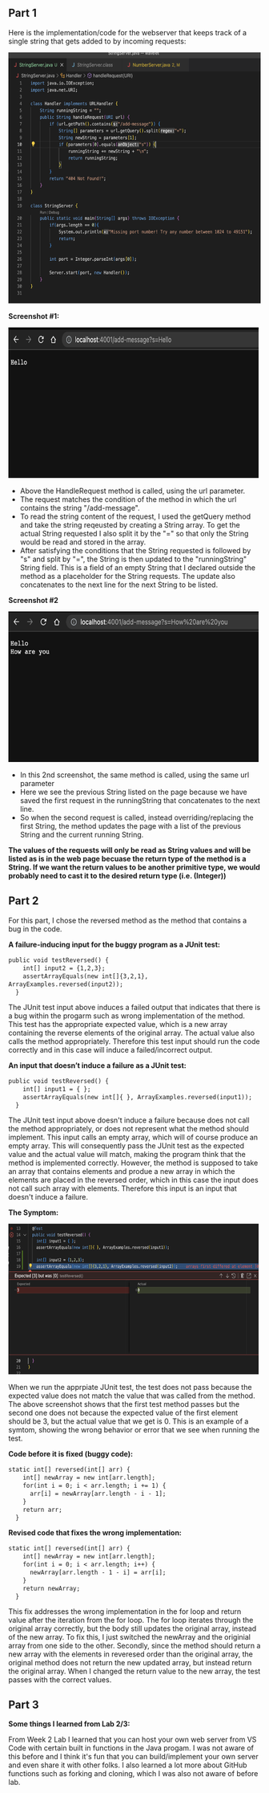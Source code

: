 ## Part 1 

Here is the implementation/code for the webserver that keeps track of a single string that gets added to by incoming requests:

<img src="URL Code.png" width="600" height="500">

**Screenshot #1:**

<img src="Hello.png" width="500" height="300">

* Above the HandleRequest method is called, using the url parameter. 
* The request matches the condition of the method in which the url contains the string "/add-message". 
* To read the string content of the request, I used the getQuery method and take the string reqeusted by creating a String array. To get the actual String requested I also split it by the "=" so that only the String would be read and stored in the array. 
* After satisfying the conditions that the String requested is followed by "s" and split by "=", the String is then updated to the "runningString" String field. This is a field of an empty String that I declared outside the method as a placeholder for the String requests. The update also concatenates to the next line for the next String to be listed. 


**Screenshot #2**

<img src="HowAreYou.png" width="500" height="300">

* In this 2nd screenshot, the same method is called, using the same url parameter 
* Here we see the previous String listed on the page because we have saved the first request in the runningString that concatenates to the next line. 
* So when the second request is called, instead overriding/replacing the first String, the method updates the page with a list of the previous String and the current running String. 

**The values of the requests will only be read as String values and will be listed as is in the web page becuase the return type of the method is a String. If we want the return values to be another primitive type, we would probably need to cast it to the desired return type (i.e. (Integer))**



## Part 2
For this part, I chose the reversed method as the method that contains a bug in the code. 

**A failure-inducing input for the buggy program as a JUnit test:**

```
public void testReversed() {
    int[] input2 = {1,2,3};
    assertArrayEquals(new int[]{3,2,1}, ArrayExamples.reversed(input2));
  } 
```

The JUnit test input above induces a failed output that indicates that there is a bug within the progarm such as wrong implementation of the method. This test has the appropriate expected value, which is a new array containing the reverse elements of the original array. The actual value also calls the method appropriately. Therefore this test input should run the code correctly and in this case will induce a failed/incorrect output. 

**An input that doesn’t induce a failure as a JUnit test:**

```
public void testReversed() {
    int[] input1 = { };
    assertArrayEquals(new int[]{ }, ArrayExamples.reversed(input1));
  }
```

The JUnit test input above doesn't induce a failure because does not call the method appropriately, or does not represent what the method should implement. This input calls an empty array, which will of course produce an empty array. This will consequently pass the JUnit test as the expected value and the actual value will match, making the program think that the method is implemented correctly. However, the method is supposed to take an array that contains elements and produe a new array in which the elements are placed in the reversed order, which in this case the input does not call such array with elements. Therefore this input is an input that doesn't induce a failure. 

**The Symptom:**

<img src="Symptom.png" width="500" height="300">

When we run the apprpiate JUnit test, the test does not pass because the expected value does not match the value that was called from the method. The above screenshot shows that the first test method passes but the second one does not because the expected value of the first element should be 3, but the actual value that we get is 0. This is an example of a symtom, showing the wrong behavior or error that we see when running the test. 

**Code before it is fixed (buggy code):**

```
static int[] reversed(int[] arr) {
    int[] newArray = new int[arr.length];
    for(int i = 0; i < arr.length; i += 1) {
      arr[i] = newArray[arr.length - i - 1];
    }
    return arr;
  }
```

**Revised code that fixes the wrong implementation:** 

```
static int[] reversed(int[] arr) {
    int[] newArray = new int[arr.length];
    for(int i = 0; i < arr.length; i++) {
      newArray[arr.length - 1 - i] = arr[i];
    }
    return newArray;
  }
```

This fix addresses the wrong implementation in the for loop and return value after the iteration from the for loop. The for loop iterates through the original array correctly, but the body still updates the original array, instead of the new array. To fix this, I just switched the newArray and the originial array from one side to the other. Secondly, since the method should return a new array with the elements in reveresed order than the original array, the original method does not return the new updated array, but instead return the original array. When I changed the return value to the new array, the test passes with the correct values.


## Part 3

**Some things I learned from Lab 2/3:**

From Week 2 Lab I learned that you can host your own web server from VS Code with certain built in functions in the Java progam. I was not aware of this before and I think it's fun that you can build/implement your own server and even share it with other folks. I also learned a lot more about GitHub functions such as forking and cloning, which I was also not aware of before lab. 
